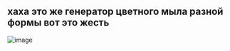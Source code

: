 ## хаха это же генератор цветного мыла разной формы вот это жесть 
![image](https://github.com/user-attachments/assets/e2732387-575e-4bf7-88ef-e12db455d7b1)

